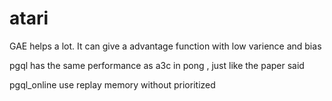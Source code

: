 # atari
GAE helps a lot. It can give a advantage function with low varience and bias

pgql has the same performance as a3c in pong , just like the paper said

pgql_online use replay memory without prioritized

